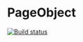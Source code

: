 # PageObject
[![Build status](https://ci.appveyor.com/api/projects/status/avnvfe26m979ep3s?svg=true)](https://ci.appveyor.com/project/Denis063/pageobject)
